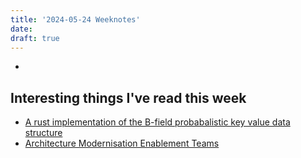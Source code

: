 ```yaml
---
title: '2024-05-24 Weeknotes'
date: 
draft: true
---
```

- 

## Interesting things I've read this week
- [A rust implementation of the B-field probabalistic key value data structure](https://github.com/onecodex/rust-bfield)
- [Architecture Modernisation Enablement Teams](https://esilva.net/articles/architecture-modernization-enabling-team)
